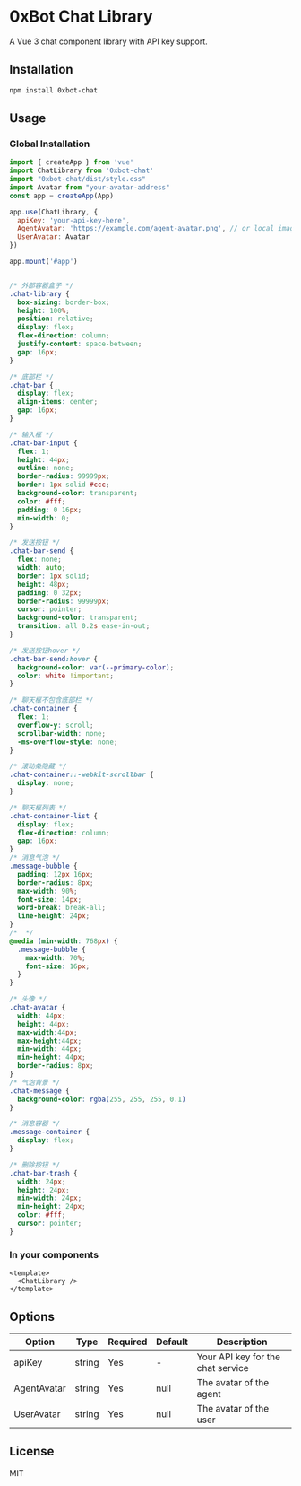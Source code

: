# 0xBot Chat Library

A Vue 3 chat component library with API key support.

## Installation

```bash
npm install 0xbot-chat
```

## Usage

### Global Installation

```javascript
import { createApp } from 'vue'
import ChatLibrary from '0xbot-chat'
import "0xbot-chat/dist/style.css"
import Avatar from "your-avatar-address"
const app = createApp(App)

app.use(ChatLibrary, {
  apiKey: 'your-api-key-here',
  AgentAvatar: 'https://example.com/agent-avatar.png', // or local image
  UserAvatar: Avatar
})

app.mount('#app')
```
```css

/* 外部容器盒子 */
.chat-library {
  box-sizing: border-box;
  height: 100%;
  position: relative;
  display: flex;
  flex-direction: column;
  justify-content: space-between;
  gap: 16px;
}

/* 底部栏 */
.chat-bar {
  display: flex;
  align-items: center;
  gap: 16px;
}

/* 输入框 */
.chat-bar-input {
  flex: 1;
  height: 44px;
  outline: none;
  border-radius: 99999px;
  border: 1px solid #ccc;
  background-color: transparent;
  color: #fff;
  padding: 0 16px;
  min-width: 0;
}

/* 发送按钮 */
.chat-bar-send {
  flex: none;
  width: auto;
  border: 1px solid;
  height: 48px;
  padding: 0 32px;
  border-radius: 99999px;
  cursor: pointer;
  background-color: transparent;
  transition: all 0.2s ease-in-out;
}

/* 发送按钮hover */
.chat-bar-send:hover {
  background-color: var(--primary-color);
  color: white !important;
}

/* 聊天框不包含底部栏 */
.chat-container {
  flex: 1;
  overflow-y: scroll;
  scrollbar-width: none;
  -ms-overflow-style: none;
}

/* 滚动条隐藏 */
.chat-container::-webkit-scrollbar {
  display: none;
}

/* 聊天框列表 */
.chat-container-list {
  display: flex;
  flex-direction: column;
  gap: 16px;
}
/* 消息气泡 */
.message-bubble {
  padding: 12px 16px;
  border-radius: 8px;
  max-width: 90%;
  font-size: 14px;
  word-break: break-all;
  line-height: 24px;
}
/*  */
@media (min-width: 768px) {
  .message-bubble {
    max-width: 70%;
    font-size: 16px;
  }
}

/* 头像 */
.chat-avatar {
  width: 44px;
  height: 44px;
  max-width:44px;
  max-height:44px;
  min-width: 44px;
  min-height: 44px;
  border-radius: 8px;
}
/* 气泡背景 */
.chat-message {
  background-color: rgba(255, 255, 255, 0.1)
}

/* 消息容器 */
.message-container {
  display: flex;
}

/* 删除按钮 */
.chat-bar-trash {
  width: 24px;
  height: 24px;
  min-width: 24px;
  min-height: 24px;
  color: #fff;
  cursor: pointer;
}
```

### In your components

```vue
<template>
  <ChatLibrary />
</template>
```

## Options

| Option      | Type   | Required | Default | Description                     |
|-------------|--------|----------|---------|---------------------------------|
| apiKey      | string | Yes      | -       | Your API key for the chat service |
| AgentAvatar | string | Yes      | null     | The avatar of the agent            |
| UserAvatar | string | Yes      | null     | The avatar of the user            |
## License

MIT